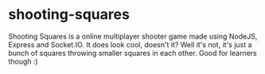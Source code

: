 # shooting-squares
Shooting Squares is a online multiplayer shooter game made using NodeJS, Express and Socket.IO. It does look cool, doesn't it? Well it's not, it's just a bunch of squares throwing smaller squares in each other. Good for learners though :)
